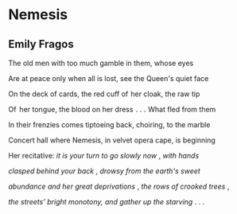 # Nemesis
## Emily Fragos
The old men with too much gamble in them, whose eyes

Are at peace only when all is lost, see the Queen's quiet face

On the deck of cards, the red cuff of  her cloak, the raw tip

Of  her tongue, the blood on her dress    . . .    What fled from them

In their frenzies comes tiptoeing back, choiring, to the marble

Concert hall where Nemesis, in velvet opera cape, is beginning

Her recitative: _it is your turn to go slowly now_ , _with hands_

_clasped behind your back_ , _drowsy from the earth's sweet_

_abundance and her great deprivations_ , _the rows of crooked trees_ ,

_the streets' bright monotony, and gather up the starving_ . . .